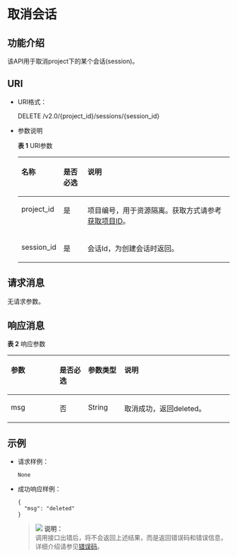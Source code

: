 # 取消会话<a name="dli_02_0118"></a>

## 功能介绍<a name="zh-cn_topic_0103343296_zh-cn_topic_0102902518_s1f0e4fd3d502405199f36f78e68721aa"></a>

该API用于取消project下的某个会话\(session\)。

## URI<a name="zh-cn_topic_0103343296_zh-cn_topic_0102902518_s9e1b8ec5b57c422a942b19835da7d66e"></a>

-   URI格式：

    DELETE /v2.0/\{project\_id\}/sessions/\{session\_id\}

-   参数说明

    **表 1**  URI参数

    <a name="zh-cn_topic_0103343296_zh-cn_topic_0102902518_zh-cn_topic_0069077803_table60779388"></a>
    <table><thead align="left"><tr id="zh-cn_topic_0103343296_zh-cn_topic_0102902518_zh-cn_topic_0069077803_row61411666"><th class="cellrowborder" valign="top" width="12%" id="mcps1.2.4.1.1"><p id="zh-cn_topic_0103343296_zh-cn_topic_0102902518_a420a62a594f9410eaea229ffc8037a61"><a name="zh-cn_topic_0103343296_zh-cn_topic_0102902518_a420a62a594f9410eaea229ffc8037a61"></a><a name="zh-cn_topic_0103343296_zh-cn_topic_0102902518_a420a62a594f9410eaea229ffc8037a61"></a>名称</p>
    </th>
    <th class="cellrowborder" valign="top" width="12%" id="mcps1.2.4.1.2"><p id="zh-cn_topic_0103343296_zh-cn_topic_0102902518_zh-cn_topic_0069077803_p873025824211"><a name="zh-cn_topic_0103343296_zh-cn_topic_0102902518_zh-cn_topic_0069077803_p873025824211"></a><a name="zh-cn_topic_0103343296_zh-cn_topic_0102902518_zh-cn_topic_0069077803_p873025824211"></a>是否必选</p>
    </th>
    <th class="cellrowborder" valign="top" width="76%" id="mcps1.2.4.1.3"><p id="zh-cn_topic_0103343296_zh-cn_topic_0102902518_a692d3cd97b464aed90ba6d841900a4a5"><a name="zh-cn_topic_0103343296_zh-cn_topic_0102902518_a692d3cd97b464aed90ba6d841900a4a5"></a><a name="zh-cn_topic_0103343296_zh-cn_topic_0102902518_a692d3cd97b464aed90ba6d841900a4a5"></a>说明</p>
    </th>
    </tr>
    </thead>
    <tbody><tr id="zh-cn_topic_0103343296_zh-cn_topic_0102902518_zh-cn_topic_0069077803_row48589216"><td class="cellrowborder" valign="top" width="12%" headers="mcps1.2.4.1.1 "><p id="zh-cn_topic_0103343296_zh-cn_topic_0102902518_zh-cn_topic_0069077803_p43412436"><a name="zh-cn_topic_0103343296_zh-cn_topic_0102902518_zh-cn_topic_0069077803_p43412436"></a><a name="zh-cn_topic_0103343296_zh-cn_topic_0102902518_zh-cn_topic_0069077803_p43412436"></a>project_id</p>
    </td>
    <td class="cellrowborder" valign="top" width="12%" headers="mcps1.2.4.1.2 "><p id="zh-cn_topic_0103343296_zh-cn_topic_0102902518_zh-cn_topic_0069077803_p26746391"><a name="zh-cn_topic_0103343296_zh-cn_topic_0102902518_zh-cn_topic_0069077803_p26746391"></a><a name="zh-cn_topic_0103343296_zh-cn_topic_0102902518_zh-cn_topic_0069077803_p26746391"></a>是</p>
    </td>
    <td class="cellrowborder" valign="top" width="76%" headers="mcps1.2.4.1.3 "><p id="p1310472724012"><a name="p1310472724012"></a><a name="p1310472724012"></a>项目编号，用于资源隔离。获取方式请参考<a href="获取项目ID.md">获取项目ID</a>。</p>
    </td>
    </tr>
    <tr id="zh-cn_topic_0103343296_zh-cn_topic_0102902518_row19458164025714"><td class="cellrowborder" valign="top" width="12%" headers="mcps1.2.4.1.1 "><p id="zh-cn_topic_0103343296_zh-cn_topic_0102902518_p113618246534"><a name="zh-cn_topic_0103343296_zh-cn_topic_0102902518_p113618246534"></a><a name="zh-cn_topic_0103343296_zh-cn_topic_0102902518_p113618246534"></a>session_id</p>
    </td>
    <td class="cellrowborder" valign="top" width="12%" headers="mcps1.2.4.1.2 "><p id="zh-cn_topic_0103343296_zh-cn_topic_0102902518_p14361112495316"><a name="zh-cn_topic_0103343296_zh-cn_topic_0102902518_p14361112495316"></a><a name="zh-cn_topic_0103343296_zh-cn_topic_0102902518_p14361112495316"></a>是</p>
    </td>
    <td class="cellrowborder" valign="top" width="76%" headers="mcps1.2.4.1.3 "><p id="zh-cn_topic_0103343296_zh-cn_topic_0102902518_p1336172413538"><a name="zh-cn_topic_0103343296_zh-cn_topic_0102902518_p1336172413538"></a><a name="zh-cn_topic_0103343296_zh-cn_topic_0102902518_p1336172413538"></a>会话Id，为创建会话时返回。</p>
    </td>
    </tr>
    </tbody>
    </table>


## 请求消息<a name="zh-cn_topic_0103343296_zh-cn_topic_0102902518_section20458182103"></a>

无请求参数。

## 响应消息<a name="zh-cn_topic_0103343296_zh-cn_topic_0102902518_sd1ecb66580054b2ea403be8b2272a2c7"></a>

**表 2**  响应参数

<a name="zh-cn_topic_0103343296_zh-cn_topic_0102902518_zh-cn_topic_0069077927_table56638444"></a>
<table><thead align="left"><tr id="zh-cn_topic_0103343296_zh-cn_topic_0102902518_zh-cn_topic_0069077927_row48911609"><th class="cellrowborder" valign="top" width="21.89%" id="mcps1.2.5.1.1"><p id="zh-cn_topic_0103343296_zh-cn_topic_0102902518_ae076f6b3f1bf463b9cc087fc566253d5"><a name="zh-cn_topic_0103343296_zh-cn_topic_0102902518_ae076f6b3f1bf463b9cc087fc566253d5"></a><a name="zh-cn_topic_0103343296_zh-cn_topic_0102902518_ae076f6b3f1bf463b9cc087fc566253d5"></a>参数</p>
</th>
<th class="cellrowborder" valign="top" width="12.83%" id="mcps1.2.5.1.2"><p id="p148764295455"><a name="p148764295455"></a><a name="p148764295455"></a>是否必选</p>
</th>
<th class="cellrowborder" valign="top" width="16.32%" id="mcps1.2.5.1.3"><p id="zh-cn_topic_0103343296_zh-cn_topic_0102902518_a59685f4525af4d82a623288ff8ccb0f4"><a name="zh-cn_topic_0103343296_zh-cn_topic_0102902518_a59685f4525af4d82a623288ff8ccb0f4"></a><a name="zh-cn_topic_0103343296_zh-cn_topic_0102902518_a59685f4525af4d82a623288ff8ccb0f4"></a>参数类型</p>
</th>
<th class="cellrowborder" valign="top" width="48.96%" id="mcps1.2.5.1.4"><p id="zh-cn_topic_0103343296_zh-cn_topic_0102902518_zh-cn_topic_0069077927_p632718127368"><a name="zh-cn_topic_0103343296_zh-cn_topic_0102902518_zh-cn_topic_0069077927_p632718127368"></a><a name="zh-cn_topic_0103343296_zh-cn_topic_0102902518_zh-cn_topic_0069077927_p632718127368"></a>说明</p>
</th>
</tr>
</thead>
<tbody><tr id="zh-cn_topic_0103343296_zh-cn_topic_0102902518_row1458133461718"><td class="cellrowborder" valign="top" width="21.89%" headers="mcps1.2.5.1.1 "><p id="zh-cn_topic_0103343296_zh-cn_topic_0102902518_p2567123413172"><a name="zh-cn_topic_0103343296_zh-cn_topic_0102902518_p2567123413172"></a><a name="zh-cn_topic_0103343296_zh-cn_topic_0102902518_p2567123413172"></a>msg</p>
</td>
<td class="cellrowborder" valign="top" width="12.83%" headers="mcps1.2.5.1.2 "><p id="p087712912456"><a name="p087712912456"></a><a name="p087712912456"></a>否</p>
</td>
<td class="cellrowborder" valign="top" width="16.32%" headers="mcps1.2.5.1.3 "><p id="zh-cn_topic_0103343296_zh-cn_topic_0102902518_p125671734151716"><a name="zh-cn_topic_0103343296_zh-cn_topic_0102902518_p125671734151716"></a><a name="zh-cn_topic_0103343296_zh-cn_topic_0102902518_p125671734151716"></a>String</p>
</td>
<td class="cellrowborder" valign="top" width="48.96%" headers="mcps1.2.5.1.4 "><p id="zh-cn_topic_0103343296_zh-cn_topic_0102902518_p195671034131716"><a name="zh-cn_topic_0103343296_zh-cn_topic_0102902518_p195671034131716"></a><a name="zh-cn_topic_0103343296_zh-cn_topic_0102902518_p195671034131716"></a>取消成功，返回deleted。</p>
</td>
</tr>
</tbody>
</table>

## 示例<a name="zh-cn_topic_0103343296_zh-cn_topic_0102902518_section17446171164041"></a>

-   请求样例：

    ```
    None
    ```

-   成功响应样例：

    ```
    {
      "msg": "deleted"
    }
    ```

    >![](public_sys-resources/icon-note.gif) **说明：**   
    >调用接口出错后，将不会返回上述结果，而是返回错误码和错误信息，详细介绍请参见[错误码](错误码.md)。  


